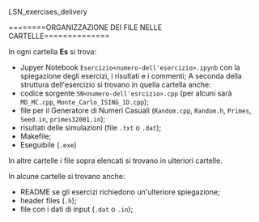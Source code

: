 
LSN_exercises_delivery

========ORGANIZZAZIONE DEI FILE NELLE CARTELLE==============

In ogni cartella **Es** si trova: 
- Jupyer Notebook `Esercizio<numero-dell'esercizio>.ipynb` con la spiegazione degli esercizi, i risultati e i commenti;
A seconda della struttura dell'esercizio si trovano in quella cartella anche:
- codice sorgente `SN<numero-dell'esrcizio>.cpp` (per alcuni sarà `MD_MC.cpp`, `Monte_Carlo_ISING_1D.cpp`);
- file per il Generatore di Numeri Casuali (`Random.cpp`, `Random.h`, `Primes`, `Seed.in`, `primes32001.in`);
- risultati delle simulazioni (file `.txt` o `.dat`);
- Makefile;
- Eseguibile (`.exe`)

In altre cartelle i file sopra elencati si trovano in ulteriori cartelle.

In alcune cartelle si trovano anche:
- README se gli esercizi richiedono un'ulteriore spiegazione;
- header files (`.h`);
- file con i dati di input (`.dat` o `.in`);
